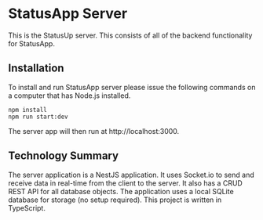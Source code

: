 # StatusApp Server
This is the StatusUp server. This consists of all of the backend functionality for StatusApp. 
## Installation
To install and run StatusApp server please issue the following commands on a computer that has Node.js installed.
```
npm install
npm run start:dev
```
The server app will then run at http://localhost:3000.
## Technology Summary
The server application is a NestJS application. It uses Socket.io to send and receive data in real-time from the client to the server. It also has a CRUD REST API for all database objects. The application uses a local SQLite database for storage (no setup required). This project is written in TypeScript.